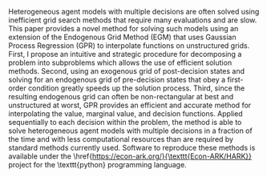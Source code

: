 Heterogeneous agent models with multiple decisions are often solved using inefficient grid search methods that require many evaluations and are slow.
This paper provides a novel method for solving such models using an extension of the Endogenous Grid Method (EGM) that uses Gaussian Process Regression (GPR) to interpolate functions on unstructured grids.
First, I propose an intuitive and strategic procedure for decomposing a problem into subproblems which allows the use of efficient solution methods.
Second, using an exogenous grid of post-decision states and solving for an endogenous grid of pre-decision states that obey a first-order condition greatly speeds up the solution process.
Third, since the resulting endogenous grid can often be non-rectangular at best and unstructured at worst, GPR provides an efficient and accurate method for interpolating the value, marginal value, and decision functions.
Applied sequentially to each decision within the problem, the method is able to solve heterogeneous agent models with multiple decisions in a fraction of the time and with less computational resources than are required by standard methods currently used.
Software to reproduce these methods is available under the \href{https://econ-ark.org/}{\texttt{Econ-ARK/HARK}} project for the \texttt{python} programming language.
